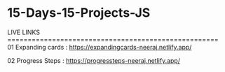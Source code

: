 # 15-Days-15-Projects-JS
LIVE LINKS ====================================================                                                                                                                                                         
01 Expanding cards : https://expandingcards-neeraj.netlify.app/                                                                                                                                                         

02 Progress Steps : https://progressteps-neeraj.netlify.app/
